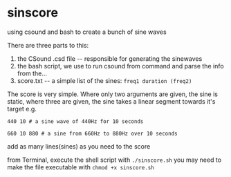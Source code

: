 # sinscore
using csound and bash to create a bunch of sine waves

There are three parts to this:
1. the CSound .csd file -- responsible for generating the sinewaves
2. the bash script, we use to run csound from command and parse the info from the...
3. score.txt -- a simple list of the sines: `freq1 duration (freq2)`

The score is very simple. Where only two arguments are given, the sine is static, where three are given, the sine takes a linear segment towards it's target
e.g.

`440 10 # a sine wave of 440Hz for 10 seconds`

`660 10 880 # a sine from 660Hz to 880Hz over 10 seconds`

add as many lines(sines) as you need to the score

from Terminal, execute the shell script with `./sinscore.sh`
you may need to make the file executable with `chmod +x sinscore.sh`
